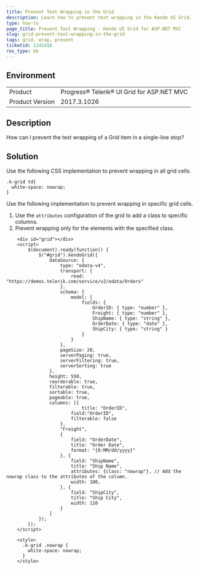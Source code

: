 ```yaml
---
title: Prevent Text Wrapping in the Grid
description: Learn how to prevent text wrapping in the Kendo UI Grid.
type: how-to
page_title: Prevent Text Wrapping - Kendo UI Grid for ASP.NET MVC
slug: grid-prevent-text-wrapping-in-the-grid
tags: grid, wrap, prevent
ticketid: 1141418
res_type: kb
---
```


## Environment

<table>
 <tr>
  <td>Product</td>
  <td>Progress® Telerik® UI Grid for ASP.NET MVC</td>
 </tr>
 <tr>
  <td>Product Version</td>
  <td>2017.3.1026</td>
 </tr></table>


## Description

How can I prevent the text wrapping of a Grid item in a single-line stop?

## Solution

Use the following CSS implementation to prevent wrapping in all grid cells.

```
.k-grid td{
  white-space: nowrap;
}
```

Use the following implementation to prevent wrapping in specific grid cells.

1. Use the `attributes` configuration of the grid to add a class to specific columns.
1. Prevent wrapping only for the elements with the specified class.

```dojo
    <div id="grid"></div>
    <script>
        $(document).ready(function() {
            $("#grid").kendoGrid({
                dataSource: {
                    type: "odata-v4",
                    transport: {
                        read: "https://demos.telerik.com/service/v2/odata/Orders"
                    },
                    schema: {
                        model: {
                            fields: {
                                OrderID: { type: "number" },
                                Freight: { type: "number" },
                                ShipName: { type: "string" },
                                OrderDate: { type: "date" },
                                ShipCity: { type: "string" }
                            }
                        }
                    },
                    pageSize: 20,
                    serverPaging: true,
                    serverFiltering: true,
                    serverSorting: true
                },
                height: 550,
              	reorderable: true,
                filterable: true,
                sortable: true,
                pageable: true,
                columns: [{
                  			title: "OrderID",
                        field:"OrderID",
                        filterable: false
                    },
                    "Freight",
                    {
                        field: "OrderDate",
                        title: "Order Date",
                        format: "{0:MM/dd/yyyy}"
                    }, {
                        field: "ShipName",
                        title: "Ship Name",
                      	attributes: {class: "nowrap"}, // Add the nowrap class to the attributes of the column.
                      	width: 100,
                    }, {
                        field: "ShipCity",
                        title: "Ship City",
                      	width: 110
                    }
                ]
            });
        });
    </script>
    
    <style>
      .k-grid .nowrap {
        white-space: nowrap;
      }
    </style>
```
